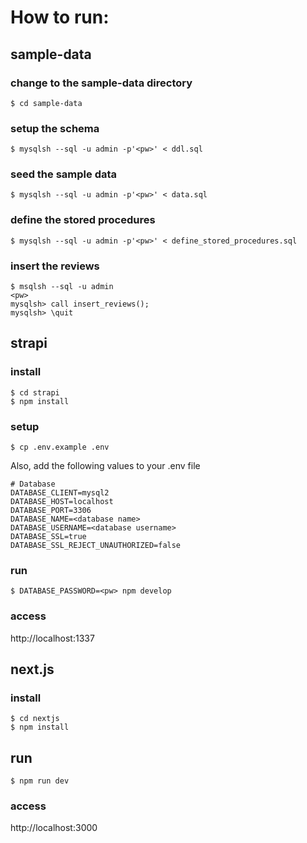 # How to run:

## sample-data

### change to the sample-data directory
    $ cd sample-data

### setup the schema
    $ mysqlsh --sql -u admin -p'<pw>' < ddl.sql

### seed the sample data
    $ mysqlsh --sql -u admin -p'<pw>' < data.sql

### define the stored procedures
    $ mysqlsh --sql -u admin -p'<pw>' < define_stored_procedures.sql

### insert the reviews
    $ msqlsh --sql -u admin
    <pw>
    mysqlsh> call insert_reviews();
    mysqlsh> \quit

## strapi

### install
    $ cd strapi
    $ npm install

### setup
    $ cp .env.example .env

Also, add the following values to your .env file

    # Database
    DATABASE_CLIENT=mysql2
    DATABASE_HOST=localhost
    DATABASE_PORT=3306
    DATABASE_NAME=<database name>
    DATABASE_USERNAME=<database username>
    DATABASE_SSL=true
    DATABASE_SSL_REJECT_UNAUTHORIZED=false

### run
    $ DATABASE_PASSWORD=<pw> npm develop

### access

http://localhost:1337

## next.js

### install
    $ cd nextjs
    $ npm install

## run
    $ npm run dev

### access

http://localhost:3000

